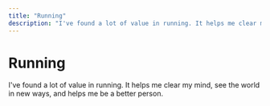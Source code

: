 ```yaml
---
title: "Running"
description: "I've found a lot of value in running. It helps me clear my mind, see the world in new ways, and helps me be a better person."
---
```


# Running

I've found a lot of value in running. It helps me clear my mind, see the world in new ways, and helps me be a better person.
